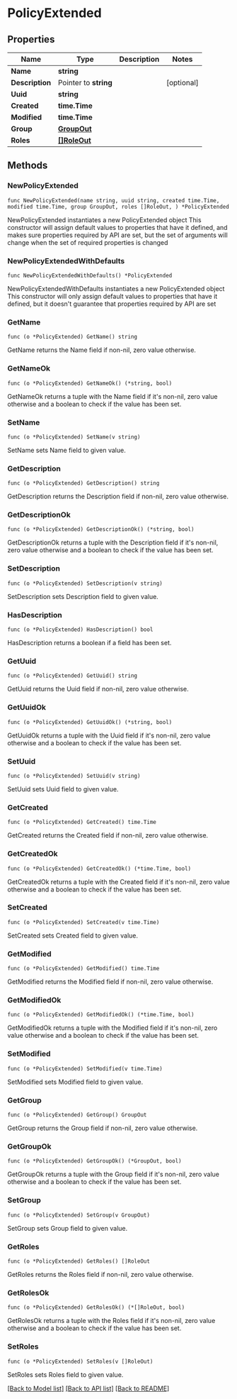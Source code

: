 # PolicyExtended

## Properties

Name | Type | Description | Notes
------------ | ------------- | ------------- | -------------
**Name** | **string** |  | 
**Description** | Pointer to **string** |  | [optional] 
**Uuid** | **string** |  | 
**Created** | **time.Time** |  | 
**Modified** | **time.Time** |  | 
**Group** | [**GroupOut**](GroupOut.md) |  | 
**Roles** | [**[]RoleOut**](RoleOut.md) |  | 

## Methods

### NewPolicyExtended

`func NewPolicyExtended(name string, uuid string, created time.Time, modified time.Time, group GroupOut, roles []RoleOut, ) *PolicyExtended`

NewPolicyExtended instantiates a new PolicyExtended object
This constructor will assign default values to properties that have it defined,
and makes sure properties required by API are set, but the set of arguments
will change when the set of required properties is changed

### NewPolicyExtendedWithDefaults

`func NewPolicyExtendedWithDefaults() *PolicyExtended`

NewPolicyExtendedWithDefaults instantiates a new PolicyExtended object
This constructor will only assign default values to properties that have it defined,
but it doesn't guarantee that properties required by API are set

### GetName

`func (o *PolicyExtended) GetName() string`

GetName returns the Name field if non-nil, zero value otherwise.

### GetNameOk

`func (o *PolicyExtended) GetNameOk() (*string, bool)`

GetNameOk returns a tuple with the Name field if it's non-nil, zero value otherwise
and a boolean to check if the value has been set.

### SetName

`func (o *PolicyExtended) SetName(v string)`

SetName sets Name field to given value.


### GetDescription

`func (o *PolicyExtended) GetDescription() string`

GetDescription returns the Description field if non-nil, zero value otherwise.

### GetDescriptionOk

`func (o *PolicyExtended) GetDescriptionOk() (*string, bool)`

GetDescriptionOk returns a tuple with the Description field if it's non-nil, zero value otherwise
and a boolean to check if the value has been set.

### SetDescription

`func (o *PolicyExtended) SetDescription(v string)`

SetDescription sets Description field to given value.

### HasDescription

`func (o *PolicyExtended) HasDescription() bool`

HasDescription returns a boolean if a field has been set.

### GetUuid

`func (o *PolicyExtended) GetUuid() string`

GetUuid returns the Uuid field if non-nil, zero value otherwise.

### GetUuidOk

`func (o *PolicyExtended) GetUuidOk() (*string, bool)`

GetUuidOk returns a tuple with the Uuid field if it's non-nil, zero value otherwise
and a boolean to check if the value has been set.

### SetUuid

`func (o *PolicyExtended) SetUuid(v string)`

SetUuid sets Uuid field to given value.


### GetCreated

`func (o *PolicyExtended) GetCreated() time.Time`

GetCreated returns the Created field if non-nil, zero value otherwise.

### GetCreatedOk

`func (o *PolicyExtended) GetCreatedOk() (*time.Time, bool)`

GetCreatedOk returns a tuple with the Created field if it's non-nil, zero value otherwise
and a boolean to check if the value has been set.

### SetCreated

`func (o *PolicyExtended) SetCreated(v time.Time)`

SetCreated sets Created field to given value.


### GetModified

`func (o *PolicyExtended) GetModified() time.Time`

GetModified returns the Modified field if non-nil, zero value otherwise.

### GetModifiedOk

`func (o *PolicyExtended) GetModifiedOk() (*time.Time, bool)`

GetModifiedOk returns a tuple with the Modified field if it's non-nil, zero value otherwise
and a boolean to check if the value has been set.

### SetModified

`func (o *PolicyExtended) SetModified(v time.Time)`

SetModified sets Modified field to given value.


### GetGroup

`func (o *PolicyExtended) GetGroup() GroupOut`

GetGroup returns the Group field if non-nil, zero value otherwise.

### GetGroupOk

`func (o *PolicyExtended) GetGroupOk() (*GroupOut, bool)`

GetGroupOk returns a tuple with the Group field if it's non-nil, zero value otherwise
and a boolean to check if the value has been set.

### SetGroup

`func (o *PolicyExtended) SetGroup(v GroupOut)`

SetGroup sets Group field to given value.


### GetRoles

`func (o *PolicyExtended) GetRoles() []RoleOut`

GetRoles returns the Roles field if non-nil, zero value otherwise.

### GetRolesOk

`func (o *PolicyExtended) GetRolesOk() (*[]RoleOut, bool)`

GetRolesOk returns a tuple with the Roles field if it's non-nil, zero value otherwise
and a boolean to check if the value has been set.

### SetRoles

`func (o *PolicyExtended) SetRoles(v []RoleOut)`

SetRoles sets Roles field to given value.



[[Back to Model list]](../README.md#documentation-for-models) [[Back to API list]](../README.md#documentation-for-api-endpoints) [[Back to README]](../README.md)



